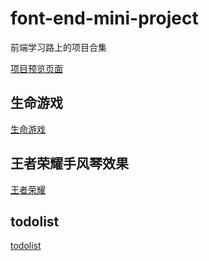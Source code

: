 # font-end-mini-project

前端学习路上的项目合集

[项目预览页面](https://zhao-lian.github.io/font-end-mini-project)

## 生命游戏

[生命游戏](./Conway's%20Game%20of%20Life.html)

## 王者荣耀手风琴效果

[王者荣耀](./王者荣耀手风琴/index.html)

## todolist

[todolist](./todolist/todolist.html)